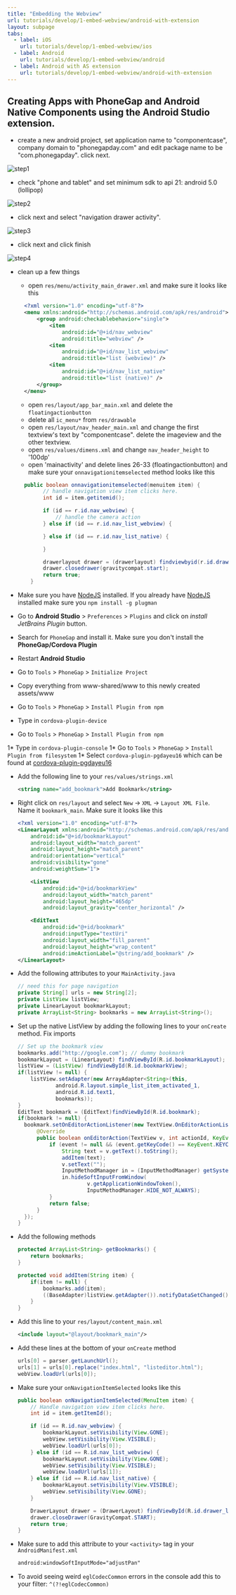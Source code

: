 ```yaml
---
title: "Embedding the Webview"
url: tutorials/develop/1-embed-webview/android-with-extension
layout: subpage
tabs:
  - label: iOS
    url: tutorials/develop/1-embed-webview/ios
  - label: Android
    url: tutorials/develop/1-embed-webview/android
  - label: Android with AS extension
    url: tutorials/develop/1-embed-webview/android-with-extension
---
```


## Creating Apps with PhoneGap and Android Native Components using the Android Studio extension.

* create a new android project, set application name to "componentcase", company domain to "phonegapday.com" and edit package name to be "com.phonegapday". click next.

![step1](/images/android-webviews/step1.png)

* check "phone and tablet" and set minimum sdk to api 21: android 5.0 (lollipop)

![step2](/images/android-webviews/step2.png)

* click next and select "navigation drawer activity".

![step3](/images/android-webviews/step3.png)

* click next and click finish

![step4](/images/android-webviews/step4.png)

* clean up a few things
  * open `res/menu/activity_main_drawer.xml` and make sure it looks like this
  ```xml
    <?xml version="1.0" encoding="utf-8"?>
    <menu xmlns:android="http://schemas.android.com/apk/res/android">
        <group android:checkablebehavior="single">
            <item
                android:id="@+id/nav_webview"
                android:title="webview" />
            <item
                android:id="@+id/nav_list_webview"
                android:title="list (webview)" />
            <item
                android:id="@+id/nav_list_native"
                android:title="list (native)" />
        </group>
    </menu>
  ```
  * open `res/layout/app_bar_main.xml` and delete the `floatingactionbutton`
  * delete all `ic_menu*` from `res/drawable`
  * open `res/layout/nav_header_main.xml` and change the first textview's text by "componentcase". delete the imageview and the other textview.
  * open `res/values/dimens.xml` and change `nav_header_height` to '100dp'
  * open 'mainactivity' and delete lines 26-33 (floatingactionbutton) and make sure your `onnavigationitemselected` method looks like this
  ```java
    public boolean onnavigationitemselected(menuitem item) {
          // handle navigation view item clicks here.
          int id = item.getitemid();

          if (id == r.id.nav_webview) {
              // handle the camera action
          } else if (id == r.id.nav_list_webview) {

          } else if (id == r.id.nav_list_native) {

          }

          drawerlayout drawer = (drawerlayout) findviewbyid(r.id.drawer_layout);
          drawer.closedrawer(gravitycompat.start);
          return true;
      }
  ```

* Make sure you have [NodeJS](https://nodejs.org) installed. If you already have [NodeJS](https://nodejs.org) installed make sure you `npm install -g plugman`
* Go to **Android Studio** > `Preferences` > `Plugins` and click on _install JetBrains Plugin_ button.
* Search for `PhoneGap` and install it. Make sure you don't install the **PhoneGap/Cordova Plugin**
* Restart **Android Studio**
* Go to `Tools` > `PhoneGap` > `Initialize Project`
* Copy everything from www-shared/www to this newly created assets/www
* Go to `Tools` > `PhoneGap` > `Install Plugin from npm`
* Type in `cordova-plugin-device`
* Go to `Tools` > `PhoneGap` > `Install Plugin from npm`

1* Type in `cordova-plugin-console`
1* Go to `Tools` > `PhoneGap` > `Install Plugin from filesystem`
1* Select `cordova-plugin-pgdayeu16` which can be found at [cordova-plugin-pgdayeu16](https://github.com/imhotep/PGDayEUWs2016/tree/master/cordova-plugin-pgdayeu16)

* Add the following line to your `res/values/strings.xml`

  ```XML
  <string name="add_bookmark">Add Bookmark</string>
  ```
* Right click on `res/layout` and select `New` -> `XML` -> `Layout XML File`. Name it `bookmark_main`. Make sure it looks like this

  ```XML
  <?xml version="1.0" encoding="utf-8"?>
  <LinearLayout xmlns:android="http://schemas.android.com/apk/res/android"
      android:id="@+id/bookmarkLayout"
      android:layout_width="match_parent"
      android:layout_height="match_parent"
      android:orientation="vertical"
      android:visibility="gone"
      android:weightSum="1">

      <ListView
          android:id="@+id/bookmarkView"
          android:layout_width="match_parent"
          android:layout_height="465dp"
          android:layout_gravity="center_horizontal" />

      <EditText
          android:id="@+id/bookmark"
          android:inputType="textUri"
          android:layout_width="fill_parent"
          android:layout_height="wrap_content"
          android:imeActionLabel="@string/add_bookmark" />
  </LinearLayout>
  ```
* Add the following attributes to your `MainActivity.java`

  ```Java
  // need this for page navigation
  private String[] urls = new String[2];
  private ListView listView;
  private LinearLayout bookmarkLayout;
  private ArrayList<String> bookmarks = new ArrayList<String>();
  ```
* Set up the native ListView by adding the following lines to your `onCreate` method. Fix imports

  ```Java
  // Set up the bookmark view
  bookmarks.add("http://google.com"); // dummy bookmark
  bookmarkLayout = (LinearLayout) findViewById(R.id.bookmarkLayout);
  listView = (ListView) findViewById(R.id.bookmarkView);
  if(listView != null) {
      listView.setAdapter(new ArrayAdapter<String>(this,
              android.R.layout.simple_list_item_activated_1,
              android.R.id.text1,
              bookmarks));
  }
  EditText bookmark = (EditText)findViewById(R.id.bookmark);
  if(bookmark != null) {
    bookmark.setOnEditorActionListener(new TextView.OnEditorActionListener() {
        @Override
        public boolean onEditorAction(TextView v, int actionId, KeyEvent event) {
            if (event != null && (event.getKeyCode() == KeyEvent.KEYCODE_ENTER)) {
                String text = v.getText().toString();
                addItem(text);
                v.setText("");
                InputMethodManager in = (InputMethodManager) getSystemService(Context.INPUT_METHOD_SERVICE);
                in.hideSoftInputFromWindow(
                        v.getApplicationWindowToken(),
                        InputMethodManager.HIDE_NOT_ALWAYS);
            }
            return false;
        }
    });
  }
  ```
* Add the following methods

  ```Java
  protected ArrayList<String> getBookmarks() {
      return bookmarks;
  }

  protected void addItem(String item) {
      if(item != null) {
          bookmarks.add(item);
          ((BaseAdapter)listView.getAdapter()).notifyDataSetChanged();
      }
  }

  ```
* Add this line to your `res/layout/content_main.xml`

  ```XML
  <include layout="@layout/bookmark_main"/>
  ```
* Add these lines at the bottom of your `onCreate` method

  ```Java
  urls[0] = parser.getLaunchUrl();
  urls[1] = urls[0].replace("index.html", "listeditor.html");
  webView.loadUrl(urls[0]);
  ```
* Make sure your `onNavigationItemSelected` looks like this

  ```Java
  public boolean onNavigationItemSelected(MenuItem item) {
      // Handle navigation view item clicks here.
      int id = item.getItemId();

      if (id == R.id.nav_webview) {
          bookmarkLayout.setVisibility(View.GONE);
          webView.setVisibility(View.VISIBLE);
          webView.loadUrl(urls[0]);
      } else if (id == R.id.nav_list_webview) {
          bookmarkLayout.setVisibility(View.GONE);
          webView.setVisibility(View.VISIBLE);
          webView.loadUrl(urls[1]);
      } else if (id == R.id.nav_list_native) {
          bookmarkLayout.setVisibility(View.VISIBLE);
          webView.setVisibility(View.GONE);
      }

      DrawerLayout drawer = (DrawerLayout) findViewById(R.id.drawer_layout);
      drawer.closeDrawer(GravityCompat.START);
      return true;
  }
  ```
* Make sure to add this attribute to your `<activity>` tag in your `AndroidManifest.xml`

  ```XML
  android:windowSoftInputMode="adjustPan"
  ```
* To avoid seeing weird `eglCodecCommon` errors in the console add this to your filter: `^(?!eglCodecCommon)`
